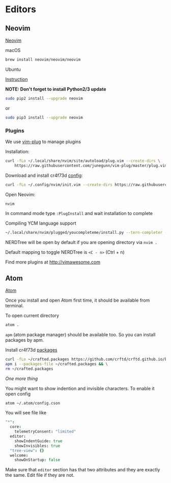 # Editors

## Neovim

[Neovim](https://neovim.io/)

macOS

```bash
brew install neovim/neovim/neovim
```

Ubuntu

[Instruction](https://github.com/neovim/neovim/wiki/Installing-Neovim#ubuntu)

**NOTE: Don't forget to install Python2/3 update**

```bash
sudo pip2 install --upgrade neovim
```
or

```bash
sudo pip3 install --upgrade neovim
```

### Plugins

We use [vim-plug](https://github.com/junegunn/vim-plug) to manage plugins

Installation:

```bash
curl -fLo ~/.local/share/nvim/site/autoload/plug.vim --create-dirs \
    https://raw.githubusercontent.com/junegunn/vim-plug/master/plug.vim
```

Download and install cr4f73d [config](httpsgithub.com/crftd/crftd.github.io/blob/master/examples/init.vim):

```bash
curl -fLo ~/.config/nvim/init.vim --create-dirs https://raw.githubusercontent.com/crftd/crftd.github.io/master/examples/init.vim
```

Open Neovim:

```bash
nvim
```

In command mode type `:PlugInstall` and wait installation to complete

Compiling YCM language support

```bash
~/.local/share/nvim/plugged/youcompleteme/install.py --tern-completer --clang-completer
```

NERDTree will be open by default if you are opening directory via `nvim .`

Default mapping to toggle NERDTree is `<C - n>` (Ctrl + n)

Find more plugins at http://vimawesome.com

## Atom

[Atom](https://atom.io/)

Once you install and open Atom first time, it should be available from terminal.

To open current directory

```bash
atom .
```

`apm` (atom package manager) should be available too. So you can install packages by apm.

Install cr4f73d [packages](https://github.com/crftd/crftd.github.io/blob/master/examples/atom.packages)

```bash
curl -fLo ~/crafted.packages https://github.com/crftd/crftd.github.io/blob/master/examples/atom.packages && \
apm i --packages-file ~/crafted.packages && \
rm ~/crafted.packages
```

*One more thing*

You might want to show indention and invisible characters. To enable it open config
```bash
atom ~/.atom/config.cson
```

You will see file like

```coffeescript
"*":
  core:
    telemetryConsent: "limited"
  editor:
    showIndentGuide: true
    showInvisibles: true
  "tree-view": {}
  welcome:
    showOnStartup: false
```

Make sure that `editor` section has that two attributes and they are exactly the same. Edit file if they are not.
